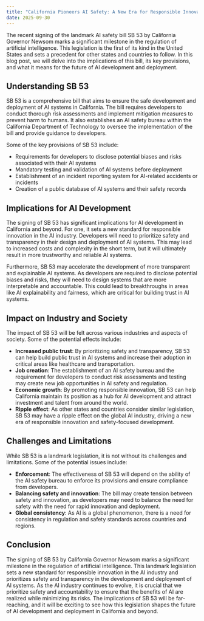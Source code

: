 ```yaml
---
title: "California Pioneers AI Safety: A New Era for Responsible Innovation"
date: 2025-09-30
---
```


The recent signing of the landmark AI safety bill SB 53 by California Governor Newsom marks a significant milestone in the regulation of artificial intelligence. This legislation is the first of its kind in the United States and sets a precedent for other states and countries to follow. In this blog post, we will delve into the implications of this bill, its key provisions, and what it means for the future of AI development and deployment.

## Understanding SB 53
SB 53 is a comprehensive bill that aims to ensure the safe development and deployment of AI systems in California. The bill requires developers to conduct thorough risk assessments and implement mitigation measures to prevent harm to humans. It also establishes an AI safety bureau within the California Department of Technology to oversee the implementation of the bill and provide guidance to developers.

Some of the key provisions of SB 53 include:
* Requirements for developers to disclose potential biases and risks associated with their AI systems
* Mandatory testing and validation of AI systems before deployment
* Establishment of an incident reporting system for AI-related accidents or incidents
* Creation of a public database of AI systems and their safety records

## Implications for AI Development
The signing of SB 53 has significant implications for AI development in California and beyond. For one, it sets a new standard for responsible innovation in the AI industry. Developers will need to prioritize safety and transparency in their design and deployment of AI systems. This may lead to increased costs and complexity in the short term, but it will ultimately result in more trustworthy and reliable AI systems.

Furthermore, SB 53 may accelerate the development of more transparent and explainable AI systems. As developers are required to disclose potential biases and risks, they will need to design systems that are more interpretable and accountable. This could lead to breakthroughs in areas like AI explainability and fairness, which are critical for building trust in AI systems.

## Impact on Industry and Society
The impact of SB 53 will be felt across various industries and aspects of society. Some of the potential effects include:
* **Increased public trust**: By prioritizing safety and transparency, SB 53 can help build public trust in AI systems and increase their adoption in critical areas like healthcare and transportation.
* **Job creation**: The establishment of an AI safety bureau and the requirement for developers to conduct risk assessments and testing may create new job opportunities in AI safety and regulation.
* **Economic growth**: By promoting responsible innovation, SB 53 can help California maintain its position as a hub for AI development and attract investment and talent from around the world.
* **Ripple effect**: As other states and countries consider similar legislation, SB 53 may have a ripple effect on the global AI industry, driving a new era of responsible innovation and safety-focused development.

## Challenges and Limitations
While SB 53 is a landmark legislation, it is not without its challenges and limitations. Some of the potential issues include:
* **Enforcement**: The effectiveness of SB 53 will depend on the ability of the AI safety bureau to enforce its provisions and ensure compliance from developers.
* **Balancing safety and innovation**: The bill may create tension between safety and innovation, as developers may need to balance the need for safety with the need for rapid innovation and deployment.
* **Global consistency**: As AI is a global phenomenon, there is a need for consistency in regulation and safety standards across countries and regions.

## Conclusion
The signing of SB 53 by California Governor Newsom marks a significant milestone in the regulation of artificial intelligence. This landmark legislation sets a new standard for responsible innovation in the AI industry and prioritizes safety and transparency in the development and deployment of AI systems. As the AI industry continues to evolve, it is crucial that we prioritize safety and accountability to ensure that the benefits of AI are realized while minimizing its risks. The implications of SB 53 will be far-reaching, and it will be exciting to see how this legislation shapes the future of AI development and deployment in California and beyond.
